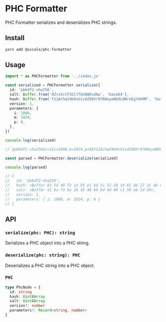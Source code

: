 # PHC Formatter

PHC Formatter serializes and deserializes PHC strings.

## Install

```bash
yarn add @xscale/phc-formatter
```

## Usage

```ts
import * as PHCFormatter from '../index.js'

const serialized = PHCFormatter.serialize({
  id: 'pbkdf2-sha256',
  salt: Buffer.from('0ZrzXitFSGltTQnBWOsdAw', 'base64'),
  hash: Buffer.from('Y11AchqV4b0sUisdZd0Xr97KWoymNE0LNNrnEgY4H9M', 'base64'),
  version: 1,
  parameters: {
    i: 1000,
    m: 1024,
    p: 8,
  },
})

console.log(serialized)

// $pbkdf2-sha256$v=1$i=1000,m=1024,p=8$Y11AchqV4b0sUisdZd0Xr97KWoymNE0LNNrnEgY4H9M$0ZrzXitFSGltTQnBWOsdAw

const parsed = PHCFormatter.deserialize(serialized)

console.log(parsed)

// {
//   id: 'pbkdf2-sha256',
//   hash: <Buffer 63 5d 40 72 1a 95 e1 bd 2c 52 2b 1d 65 dd 17 af de ca 5a 8c a6 34 4d 0b 34 da e7 12 06 38 1f d3>,
//   salt: <Buffer d1 9a f3 5e 2b 45 48 69 6d 4d 09 c1 58 eb 1d 03>,
//   version: 1,
//   parameters: { i: 1000, m: 1024, p: 8 }
// }
```

## API

### `serialize(phc: PHC): string`

Serializes a PHC object into a PHC string.

### `deserialize(phc: string): PHC`

Deserializes a PHC string into a PHC object.

### `PHC`

```ts
type PhcNode = {
  id: string
  hash: Uint8Array
  salt: Uint8Array
  version?: number
  parameters?: Record<string, number>
}
```